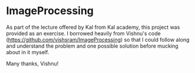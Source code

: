 # ImageProcessing


As part of the lecture offered by Kal from Kal academy, this project was provided as an exercise. I borrowed heavily from Vishnu's code (https://github.com/vishsram/ImageProcessing) so that I could follow along and understand the problem and one possible solution before mucking about in it myself.

Many thanks, Vishnu!